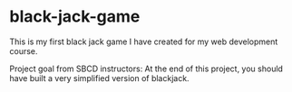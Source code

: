 # black-jack-game

This is my first black jack game I have created for my web development course.

Project goal from SBCD instructors: At the end of this project, you should have built a very simplified version of blackjack.
